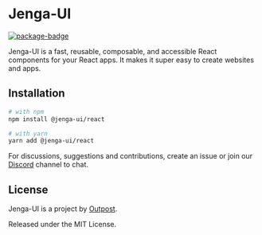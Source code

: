 # Jenga-UI

[![package-badge]][package]

Jenga-UI is a fast, reusable, composable, and accessible React components for your React apps. It makes it super easy to create websites and apps.

## Installation

```sh
# with npm
npm install @jenga-ui/react

# with yarn
yarn add @jenga-ui/react
```

For discussions, suggestions and contributions, create an issue or join our [Discord](https://discord.gg/sHnHPnAPZj) channel to chat.

## License

Jenga-UI is a project by [Outpost](https://outpost.run).

Released under the MIT License.

[package]: https://www.npmjs.com/package/@jenga-ui/core
[package-badge]: https://img.shields.io/npm/v/@jenga-ui/core?style=flat-square

